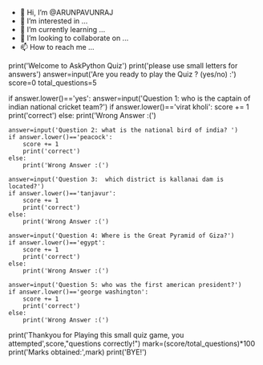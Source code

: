 - 👋 Hi, I’m @ARUNPAVUNRAJ
- 👀 I’m interested in ...
- 🌱 I’m currently learning ...
- 💞️ I’m looking to collaborate on ...
- 📫 How to reach me ...

<!---
ARUNPAVUNRAJ/ARUNPAVUNRAJ is a ✨ special ✨ repository because its `README.md` (this file) appears on your GitHub profile.
You can click the Preview link to take a look at your changes.
--->
print('Welcome to AskPython Quiz')
print('please use small letters for answers')
answer=input('Are you ready to play the Quiz ? (yes/no) :')
score=0
total_questions=5
 
if answer.lower()=='yes':
    answer=input('Question 1: who is the captain of indian national cricket team?')
    if answer.lower()=='virat kholi':
        score += 1
        print('correct')
    else:
        print('Wrong Answer :(')
 
 
    answer=input('Question 2: what is the national bird of india? ')
    if answer.lower()=='peacock':
        score += 1
        print('correct')
    else:
        print('Wrong Answer :(')
 
    answer=input('Question 3:  which district is kallanai dam is located?')
    if answer.lower()=='tanjavur':
        score += 1
        print('correct')
    else:
        print('Wrong Answer :(') 
        
    answer=input('Question 4: Where is the Great Pyramid of Giza?')
    if answer.lower()=='egypt':
        score += 1
        print('correct')
    else:
        print('Wrong Answer :(')
 
    answer=input('Question 5: who was the first american president?')
    if answer.lower()=='george washington':
        score += 1
        print('correct')
    else:
        print('Wrong Answer :(')
print('Thankyou for Playing this small quiz game, you attempted',score,"questions correctly!")
mark=(score/total_questions)*100
print('Marks obtained:',mark)
print('BYE!')
